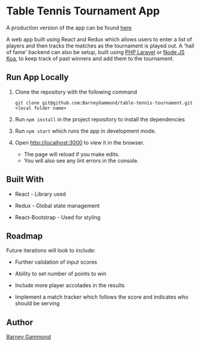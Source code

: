 # Table Tennis Tournament App

A production version of the app can be found [here](https://barneygammond.github.io/table-tennis-tournament/)

A web app built using React and Redux which allows users to enter a list of players and then tracks the matches as the tournament is played out. A 'hall of fame' backend can also be setup, built using [PHP Laravel](https://github.com/BarneyGammond/table-tennis-hall-of-fame) or [Node JS Koa](https://github.com/BarneyGammond/table-tennis-hall-of-fame-node), to keep track of past winners and add them to the tournament. 

## Run App Locally

1. Clone the repository with the following command

      `git clone git@github.com:BarneyGammond/table-tennis-tournament.git <local folder name>`

2. Run `npm install` in the project repository to install the dependencies

3. Run `npm start` which runs the app in development mode.


4. Open [http://localhost:3000](http://localhost:3000) to view it in the browser.
    * The page will reload if you make edits.
    * You will also see any lint errors in the console.

## Built With

* React - Library used

* Redux - Global state management

* React-Bootstrap - Used for styling

## Roadmap

Future iterations will look to include:


* Further validation of input scores

* Ability to set number of points to win

* Include more player accolades in the results

* Implement a match tracker which follows the score and indicates who should be serving

## Author

[Barney Gammond](https://github.com/BarneyGammond)
